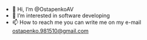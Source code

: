 - 👋 Hi, I’m @OstapenkoAV
- 👀 I’m interested in software developing
- 📫 How to reach me you can write me on my e-mail ostapenko.981510@gmail.com

<!---
OstapenkoAV/OstapenkoAV is a ✨ special ✨ repository because its `README.md` (this file) appears on your GitHub profile.
You can click the Preview link to take a look at your changes.
--->

